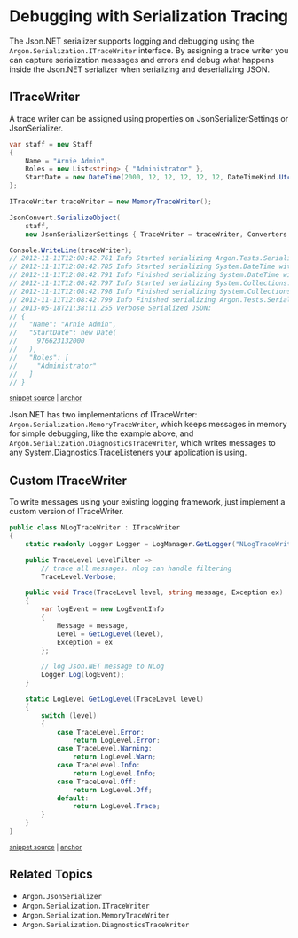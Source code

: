# Debugging with Serialization Tracing

The Json.NET serializer supports logging and debugging using the `Argon.Serialization.ITraceWriter` interface. By assigning a trace writer you can capture serialization messages and errors and debug what happens inside the Json.NET serializer when serializing and deserializing JSON.


## ITraceWriter

A trace writer can be assigned using properties on JsonSerializerSettings or JsonSerializer.

<!-- snippet: MemoryTraceWriterExample -->
<a id='snippet-memorytracewriterexample'></a>
```cs
var staff = new Staff
{
    Name = "Arnie Admin",
    Roles = new List<string> { "Administrator" },
    StartDate = new DateTime(2000, 12, 12, 12, 12, 12, DateTimeKind.Utc)
};

ITraceWriter traceWriter = new MemoryTraceWriter();

JsonConvert.SerializeObject(
    staff,
    new JsonSerializerSettings { TraceWriter = traceWriter, Converters = { new JavaScriptDateTimeConverter() } });

Console.WriteLine(traceWriter);
// 2012-11-11T12:08:42.761 Info Started serializing Argon.Tests.Serialization.Staff. Path ''.
// 2012-11-11T12:08:42.785 Info Started serializing System.DateTime with converter Argon.JavaScriptDateTimeConverter. Path 'StartDate'.
// 2012-11-11T12:08:42.791 Info Finished serializing System.DateTime with converter Argon.JavaScriptDateTimeConverter. Path 'StartDate'.
// 2012-11-11T12:08:42.797 Info Started serializing System.Collections.Generic.List`1[System.String]. Path 'Roles'.
// 2012-11-11T12:08:42.798 Info Finished serializing System.Collections.Generic.List`1[System.String]. Path 'Roles'.
// 2012-11-11T12:08:42.799 Info Finished serializing Argon.Tests.Serialization.Staff. Path ''.
// 2013-05-18T21:38:11.255 Verbose Serialized JSON:
// {
//   "Name": "Arnie Admin",
//   "StartDate": new Date(
//     976623132000
//   ),
//   "Roles": [
//     "Administrator"
//   ]
// }
```
<sup><a href='/src/Tests/Documentation/TraceWriterTests.cs#L108-L139' title='Snippet source file'>snippet source</a> | <a href='#snippet-memorytracewriterexample' title='Start of snippet'>anchor</a></sup>
<!-- endSnippet -->

Json.NET has two implementations of ITraceWriter: `Argon.Serialization.MemoryTraceWriter`, which keeps messages in memory for simple debugging, like the example above, and `Argon.Serialization.DiagnosticsTraceWriter`, which writes messages to any System.Diagnostics.TraceListeners your application is using.


## Custom ITraceWriter

To write messages using your existing logging framework, just implement a custom version of ITraceWriter.

<!-- snippet: CustomTraceWriterExample -->
<a id='snippet-customtracewriterexample'></a>
```cs
public class NLogTraceWriter : ITraceWriter
{
    static readonly Logger Logger = LogManager.GetLogger("NLogTraceWriter");

    public TraceLevel LevelFilter =>
        // trace all messages. nlog can handle filtering
        TraceLevel.Verbose;

    public void Trace(TraceLevel level, string message, Exception ex)
    {
        var logEvent = new LogEventInfo
        {
            Message = message,
            Level = GetLogLevel(level),
            Exception = ex
        };

        // log Json.NET message to NLog
        Logger.Log(logEvent);
    }

    static LogLevel GetLogLevel(TraceLevel level)
    {
        switch (level)
        {
            case TraceLevel.Error:
                return LogLevel.Error;
            case TraceLevel.Warning:
                return LogLevel.Warn;
            case TraceLevel.Info:
                return LogLevel.Info;
            case TraceLevel.Off:
                return LogLevel.Off;
            default:
                return LogLevel.Trace;
        }
    }
}
```
<sup><a href='/src/Tests/Documentation/TraceWriterTests.cs#L64-L103' title='Snippet source file'>snippet source</a> | <a href='#snippet-customtracewriterexample' title='Start of snippet'>anchor</a></sup>
<!-- endSnippet -->


## Related Topics

 * `Argon.JsonSerializer`
 * `Argon.Serialization.ITraceWriter`
 * `Argon.Serialization.MemoryTraceWriter`
 * `Argon.Serialization.DiagnosticsTraceWriter`
